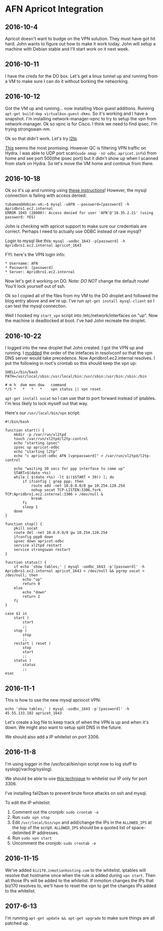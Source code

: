 # AFN Apricot Integration

## 2016-10-4

Apricot doesn't want to budge on the VPN solution.  They must have got hit hard.
John wants to figure out how to make it work today.  John will setup a machine
with Debian stable and I'll start work on it next week.

## 2016-10-11

I have the creds for the DO box.  Let's get a linux tunnel up and running from a
VM to make sure I can do it without borking the networking.

## 2016-10-12

Got the VM up and running... now installing Vbox guest additions.  Running
`apt-get build-dep virtualbox-guest-dkms`.  So it's working and I have a
snapshot.  I'm installing network-manager-vpnc to try to setup the vpn from
network-manager.  Ok so vpnc is for Cisco.  I think we need to find ipsec.
I'm trying strongswan-nm.

Ok so that didn't work.  Let's try
[l2tp](http://sysadmin.compxtreme.ro/setting-up-a-l2tp-over-ipsec-vpn-on-debian-on-10-steps/)

[This](http://www.jasonernst.com/2016/06/21/l2tp-ipsec-vpn-on-ubuntu-16-04/) seems the most promising.  However QC is filtering VPN traffic on Hydra.  I was able to UDP port scan(`sudo nmap -sU odbc.apricot.info`) from home and see port 500(the ipsec port) but it didn't show up when I scanned from stark on Hydra.  So let's move the VM home and continue from there.

## 2016-10-18

Ok so it's up and running using [these
instructions](http://www.jasonernst.com/2016/06/21/l2tp-ipsec-vpn-on-ubuntu-16-04/)!  However, the mysql connection is failing with access denied:

    tubaman@debian-vm:~$ mysql -uAFN --password=[password] -h Apridbro1.ec2.internal
    ERROR 1045 (28000): Access denied for user 'AFN'@'10.35.2.21' (using password: YES)

John is checking with apricot support to make sure our credentials are
correct.  Perhaps I need to actually use ODBC instead of raw mysql?

Login to mysql like this: `mysql -uodbc_1643 -p[password] -h Apridbro1.ec2.internal apricot_1643`

FYI: here's the VPN login info:

    * Username: AFN
    * Password: [password]
    * Server: Apridbro1.ec2.internal

Now let's get it working on DO.  Note: *DO NOT* change the default route!
You'll lock yourself out of ssh.

Ok so I copied all of the files from my VM to the DO droplet and followed the
blog entry above and we're up.  I've run `apt-get install mysql-client` so I can
test the mysql connection.

Well I hooked my `start_vpn` script into /etc/network/interfaces on "up".  Now
the machine is deadlocked at boot.  I've had John recreate the droplet.

## 2016-10-22

I logged into the new droplet that John created.  I got the VPN up and running.
I
[modded](http://askubuntu.com/questions/293705/how-do-i-control-the-order-of-nameserver-addresses-in-resolv-conf)
the order of the intefaces in resolvconf so that the vpn DNS server would take
precedence.  Now Apridbro1.ec2.internal resolves.  I put the following in root's crontab so this should keep the vpn up:

    SHELL=/bin/bash
    PATH=/usr/local/sbin:/usr/local/bin:/usr/sbin:/usr/bin:/sbin:/bin

    # m h  dom mon dow   command
    */5 *   *   *   *    vpn status || vpn reset

`apt-get install socat` so I can use that to port forward instead of
iptables.  I'm less likely to lock myself out that way.

Here's our `/usr/local/bin/vpn` script:

    #!/bin/bash

    function start() {
    	mkdir -p /var/run/xl2tpd
    	touch /var/run/xl2tpd/l2tp-control
    	echo "starting ipsec"
    	ipsec up apricot-odbc
    	echo "starting l2tp"
    	echo "c apricot-odbc AFN [vpnpassword]" > /var/run/xl2tpd/l2tp-control

    	echo "waiting 30 secs for ppp interface to come up"
    	START=$(date +%s)
    	while [ $(date +%s) -lt $(($START + 30)) ]; do
    		if ifconfig | grep ppp; then
    			route add -net 10.0.0.0/8 gw 10.254.128.254
    			nohup socat TCP-LISTEN:3306,fork TCP:Apridbro1.ec2.internal:3306 > /dev/null &
    			break
    		fi
    		sleep 1
    	done
    }

    function stop() {
    	pkill socat
    	route del -net 10.0.0.0/8 gw 10.254.128.254
    	ifconfig ppp0 down
    	ipsec down apricot-odbc
    	service xl2tpd restart
    	service strongswan restart
    }

    function status() {
    	if echo 'show tables;' | mysql -uodbc_1643 -p'[password]' -h Apridbro1.ec2.internal apricot_1643 > /dev/null && pgrep socat > /dev/null; then
    		echo "up"
    		return 0
    	else
    		echo "down"
    		return 2
    	fi
    }

    case $1 in
    	start )
    		start
    		;;
    	stop )
    		stop
    		;;
    	restart | reset )
    		stop
    		start
    		;;
    	status )
    		status
    		;;
    esac

## 2016-11-1

This is how to use the new mysql apriocot VPN:

    echo 'show tables;' | mysql -uodbc_1643 -p'[password]' -h 45.55.133.102 apricot_1643

Let's create a log file to keep track of when the VPN is up and when it's down.
We might also want to setup split DNS in the future.

We should also add a IP whitelist on port 3306.

## 2016-11-8

I'm using logger in the /usr/local/bin/vpn script now to log stuff to
syslog(/var/log/syslog).

We should be able to use [this
technique](http://unix.stackexchange.com/questions/145929/how-to-ensure-ssh-port-is-only-open-to-a-specific-ip-address)
to whitelist our IP only for port 3306.

I've installing fail2ban to prevent brute force attacks on ssh and mysql.

To edit the IP whitelist:

   1. Comment out the cronjob: `sudo crontab -e`
   2. Run `sudo vpn stop`
   3. Edit `/usr/local/bin/vpn` and add/change the IPs in the `ALLOWED_IPS` at
      the top of the script.  `ALLOWED_IPS` should be a quoted list of
      space-delimited IP addresses.
   4. Run `sudo vpn start`
   5. Uncomment the cronjob: `sudo crontab -e`

## 2016-11-15

We've added `biz170.inmotionhosting.com` to the whitelist.  iptables will
resolve that hostname once when the rule is added during `vpn start`.  Then all those IPs will be added to the whitelist.  If inmotion changes the IPs that biz170 resolves to, we'll have to reset the vpn to get the changes IPs added to the whitelist.

## 2017-6-13

I'm running `apt-get update && apt-get upgrade` to make sure things are all
patched up.
